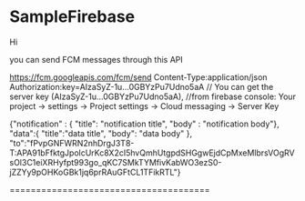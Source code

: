 # SampleFirebase

Hi

you can send FCM messages through this API

https://fcm.googleapis.com/fcm/send
Content-Type:application/json
Authorization:key=AIzaSyZ-1u...0GBYzPu7Udno5aA  // You can get the server key (AIzaSyZ-1u...0GBYzPu7Udno5aA),
                                                //from firebase console: Your project -> settings -> Project settings -> Cloud messaging -> Server Key

{"notification" : {
"title": "notification title",
"body" : "notification body"},
"data":{
    "title":"data title",
    "body": "data body"
},
  "to":"fPvpGNFWRN2nhDrgJ3T8-T:APA91bFfktgJpolcUrKc8X2cI5hvQmhUtgpdSHGgwEjdCpMxeMlbrsVOgRVsOl3C1eiXRHyfpt993go_qKC7SMkTYMfivKabWO3ezS0-jZZYy9pOHKoGBk1jq6prRAuGFtCL1TFikRTL"}
  
  
  ======================================
